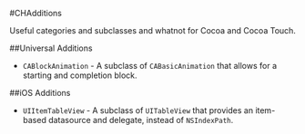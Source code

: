 #CHAdditions

Useful categories and subclasses and whatnot for Cocoa and Cocoa Touch.

##Universal Additions

- `CABlockAnimation` - A subclass of `CABasicAnimation` that allows for a starting and completion block.

##iOS Additions

- `UIItemTableView` - A subclass of `UITableView` that provides an item-based datasource and delegate, instead of `NSIndexPath`.